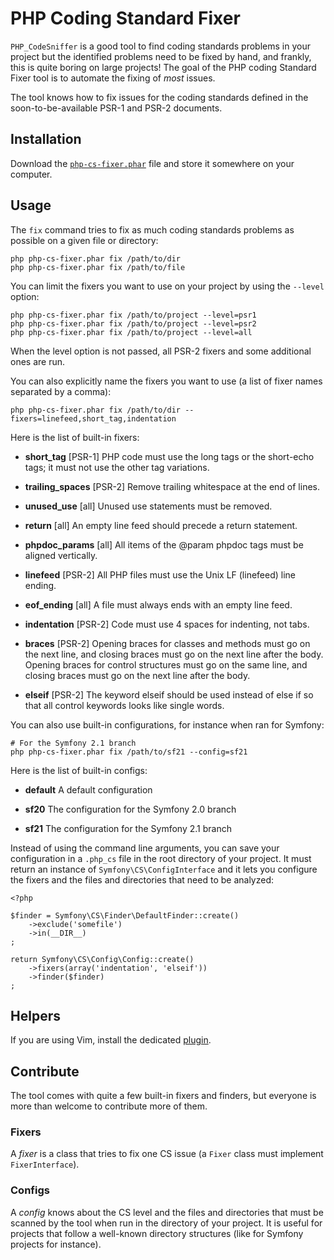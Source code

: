 PHP Coding Standard Fixer
=========================

`PHP_CodeSniffer` is a good tool to find coding standards problems in your
project but the identified problems need to be fixed by hand, and frankly,
this is quite boring on large projects! The goal of the PHP coding Standard
Fixer tool is to automate the fixing of *most* issues.

The tool knows how to fix issues for the coding standards defined in the
soon-to-be-available PSR-1 and PSR-2 documents.

Installation
------------

Download the
[`php-cs-fixer.phar`](https://github.com/fabpot/PHP-CS-Fixer/raw/master/php-cs-fixer.phar)
file and store it somewhere on your computer.

Usage
-----

The `fix` command tries to fix as much coding standards
problems as possible on a given file or directory:

    php php-cs-fixer.phar fix /path/to/dir
    php php-cs-fixer.phar fix /path/to/file

You can limit the fixers you want to use on your project by using the
`--level` option:

    php php-cs-fixer.phar fix /path/to/project --level=psr1
    php php-cs-fixer.phar fix /path/to/project --level=psr2
    php php-cs-fixer.phar fix /path/to/project --level=all

When the level option is not passed, all PSR-2 fixers and some additional ones
are run.

You can also explicitly name the fixers you want to use (a list of fixer names
separated by a comma):

    php php-cs-fixer.phar fix /path/to/dir --fixers=linefeed,short_tag,indentation

Here is the list of built-in fixers:

 * **short_tag**       [PSR-1] PHP code must use the long <?php ?> tags or the
                   short-echo <?= ?> tags; it must not use the other tag
                   variations.

 * **trailing_spaces** [PSR-2] Remove trailing whitespace at the end of lines.

 * **unused_use**      [all] Unused use statements must be removed.

 * **return**          [all] An empty line feed should precede a return
                   statement.

 * **phpdoc_params**   [all] All items of the @param phpdoc tags must be aligned
                   vertically.

 * **linefeed**        [PSR-2] All PHP files must use the Unix LF (linefeed)
                   line ending.

 * **eof_ending**      [all] A file must always ends with an empty line feed.

 * **indentation**     [PSR-2] Code must use 4 spaces for indenting, not tabs.

 * **braces**          [PSR-2] Opening braces for classes and methods must go on
                   the next line, and closing braces must go on the next
                   line after the body. Opening braces for control
                   structures must go on the same line, and closing braces
                   must go on the next line after the body.

 * **elseif**          [PSR-2] The keyword elseif should be used instead of else
                   if so that all control keywords looks like single words.

You can also use built-in configurations, for instance when ran for Symfony:

    # For the Symfony 2.1 branch
    php php-cs-fixer.phar fix /path/to/sf21 --config=sf21

Here is the list of built-in configs:

 * **default** A default configuration

 * **sf20**    The configuration for the Symfony 2.0 branch

 * **sf21**    The configuration for the Symfony 2.1 branch

Instead of using the command line arguments, you can save your configuration
in a `.php_cs` file in the root directory of your project. It
must return an instance of `Symfony\CS\ConfigInterface` and it lets you
configure the fixers and the files and directories that need to be analyzed:

    <?php

    $finder = Symfony\CS\Finder\DefaultFinder::create()
        ->exclude('somefile')
        ->in(__DIR__)
    ;

    return Symfony\CS\Config\Config::create()
        ->fixers(array('indentation', 'elseif'))
        ->finder($finder)
    ;

Helpers
-------

If you are using Vim, install the dedicated
[plugin](https://github.com/stephpy/vim-php-cs-fixer).

Contribute
----------

The tool comes with quite a few built-in fixers and finders, but everyone is
more than welcome to contribute more of them.

### Fixers

A *fixer* is a class that tries to fix one CS issue (a `Fixer` class must
implement `FixerInterface`).

### Configs

A *config* knows about the CS level and the files and directories that must be
scanned by the tool when run in the directory of your project. It is useful
for projects that follow a well-known directory structures (like for Symfony
projects for instance).
